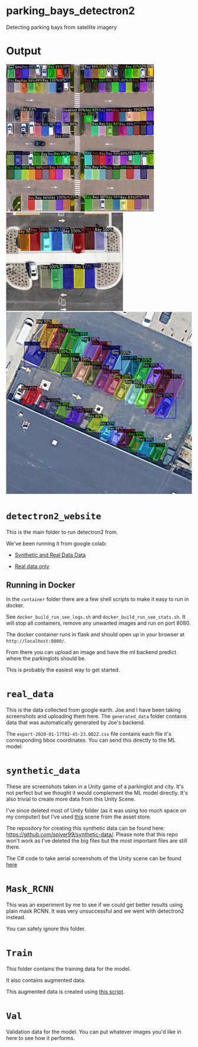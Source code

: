 # parking_bays_detectron2
Detecting parking bays from satellite imagery

# Output
![output](detectron2_website/output.png)
![output](detectron2_website/output1.png)
![output](detectron2_website/output3.png)

# `detectron2_website`

This is the main folder to run detectron2 from. 

We've been running it from google colab: 

- [Synthetic and Real Data Data](https://colab.research.google.com/drive/1AA-dqc8vWbf79vvcHabckPpm2eA9hJ61?usp=sharing)

- [Real data only](https://colab.research.google.com/drive/1wZchs-5UVhhDe7keXipalDe-yB6U9hyo?usp=sharing)

## Running in Docker

In the `container` folder there are a few shell scripts to make it easy to run in docker. 

See `docker_build_run_see_logs.sh` and `docker_build_run_see_stats.sh`. It will stop all containers, remove any unwanted images and run on port 8080. 

The docker container runs in flask and should open up in your browser at `http://localhost:8080/`. 

From there you can upload an image and have the ml backend predict where the parkinglots should be. 

This is probably the easiest way to get started. 

# `real_data`

This is the data collected from google earth. Joe and I have been taking screenshots and uploading them here. The `generated_data` folder contains data that was automatically generated by Joe's backend. 

The `export-2020-01-17T02-45-23.802Z.csv` file contains each file it's corresponding bbox coordinates. You can send this directly to the ML model.

# `synthetic_data`

These are screenshots taken in a Unity game of a parkinglot and city. It's not perfect but we thought it would complement the ML model directly. It's also trivial to create more data from this Unity Scene. 

I've since deleted most of Unity folder (as it was using too much space on my computer) but I've used [this](https://assetstore.unity.com/packages/3d/environments/roadways/windridge-city-132222) scene from the asset store.

The repository for creating this synthetic data can be found here: https://github.com/spiyer99/synthetic-data/. Please note that this repo won't work as I've deleted the big files but the most important files are still there. 

The C# code to take aerial screenshots of the Unity scene can be found [here](https://github.com/spiyer99/synthetic-data/blob/master/Assets/ScreenRecorder.cs)

# `Mask_RCNN`

This was an experiment by me to see if we could get better results using plain mask RCNN. It was very unsuccessful and we went with detectron2 instead. 

You can safely ignore this folder.


# `Train`

This folder contains the training data for the model. 

It also contains augmented data. 

This augmented data is created using [this script](https://github.com/spiyer99/parking_bays_detectron2/blob/master/detectron2_website/make_additional_training_data.py). 

# `Val`

Validation data for the model. You can put whatever images you'd like in here to see how it performs.


